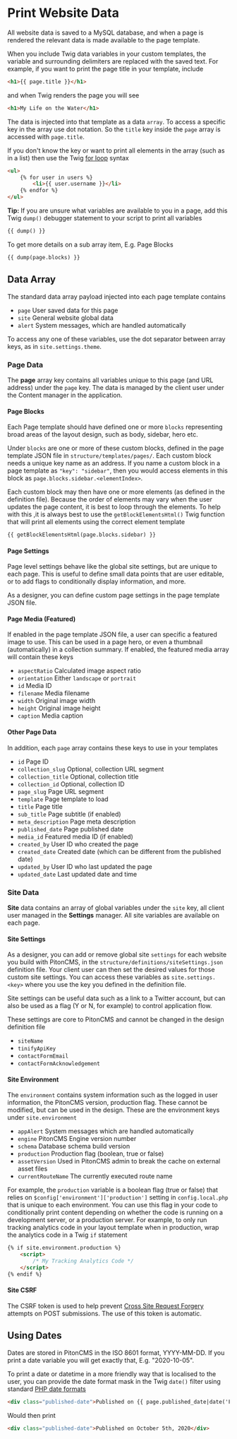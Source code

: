 # Print Website Data

All website data is saved to a MySQL database, and when a page is rendered the relevant data is made available to the page template.

When you include Twig data variables in your custom templates, the variable and surrounding delimiters are replaced with the saved text. For example, if you want to print the page title in your template, include

```html
<h1>{{ page.title }}</h1>
```

and when Twig renders the page you will see
```html
<h1>My Life on the Water</h1>
```

The data is injected into that template as a data `array`. To access a specific key in the array use dot notation. So the `title` key inside the `page` array is accessed with `page.title`.

If you don't know the key or want to print all elements in the array (such as in a list) then use the Twig [for loop](https://twig.symfony.com/doc/3.x/tags/for.html) syntax

```html
<ul>
    {% for user in users %}
        <li>{{ user.username }}</li>
    {% endfor %}
</ul>
```

**Tip:** If you are unsure what variables are available to you in a page, add this Twig `dump()` debugger statement to your script to print all variables

```html
{{ dump() }}
```
To get more details on a sub array item, E.g. Page Blocks

```html
{{ dump(page.blocks) }}
```

## Data Array
The standard data array payload injected into each page template contains

* `page` User saved data for this page
* `site` General website global data
* `alert` System messages, which are handled automatically

To access any one of these variables, use the dot separator between array keys, as in `site.settings.theme`.

### Page Data
The **page** array key contains all variables unique to this page (and URL address) under the `page` key. The data is managed by the client user under the Content manager in the application.

#### Page Blocks
Each Page template should have defined one or more `blocks` representing broad areas of the layout design, such as body, sidebar, hero etc.

Under `blocks` are one or more of these custom blocks, defined in the page template JSON file in `structure/templates/pages/`. Each custom block needs a unique key name as an address. If you name a custom block in a page template as `"key": "sidebar"`, then you would access elements in this block as `page.blocks.sidebar.<elementIndex>`.

Each custom block may then have one or more elements (as defined in the definition file). Because the order of elements may vary when the user updates the page content, it is best to loop through the elements. To help with this ,it is always best to use the `getBlockElementsHtml()` Twig function that will print all elements using the correct element template

```html
{{ getBlockElementsHtml(page.blocks.sidebar) }}
```

#### Page Settings
Page level settings behave like the global site settings, but are unique to each page. This is useful to define small data points that are user editable, or to add flags to conditionally display information, and more.

As a designer, you can define custom page settings in the page template JSON file.

#### Page Media (Featured)
If enabled in the page template JSON file, a user can specific a featured image to use. This can be used in a page hero, or even a thumbnail (automatically) in a collection summary. If enabled, the featured media array will contain these keys

* `aspectRatio` Calculated image aspect ratio
* `orientation` Either `landscape` or `portrait`
* `id` Media ID
* `filename` Media filename
* `width` Original image width
* `height` Original image height
* `caption` Media caption

#### Other Page Data
In addition, each `page` array contains these keys to use in your templates

* `id` Page ID
* `collection_slug` Optional, collection URL segment
* `collection_title` Optional, collection title
* `collection_id` Optional, collection ID
* `page_slug` Page URL segment
* `template` Page template to load
* `title` Page title
* `sub_title` Page subtitle (if enabled)
* `meta_description` Page meta description
* `published_date` Page published date
* `media_id` Featured media ID (if enabled)
* `created_by` User ID who created the page
* `created_date` Created date (which can be different from the published date)
* `updated_by` User ID who last updated the page
* `updated_date` Last updated date and time

### Site Data
**Site** data contains an array of global variables under the `site` key, all client user managed in the **Settings** manager. All site variables are available on each page.

#### Site Settings
As a designer, you can add or remove global site `settings` for each website you build with PitonCMS, in the `structure/definitions/siteSettings.json` definition file. Your client user can then set the desired values for those custom site settings. You can access these variables as `site.settings.<key>` where you use the key you defined in the definition file.

Site settings can be useful data such as a link to a Twitter account, but can also be used as a flag (Y or N, for example) to control application flow.

These settings are core to PitonCMS and cannot be changed in the design definition file
* `siteName`
* `tinifyApiKey`
* `contactFormEmail`
* `contactFormAcknowledgement`

#### Site Environment
The `environment` contains system information such as the logged in user information, the PitonCMS version, production flag. These cannot be modified, but can be used in the design. These are the environment keys under `site.environment`

* `appAlert` System messages which are handled automatically
* `engine` PitonCMS Engine version number
* `schema` Database schema build version
* `production` Production flag (boolean, true or false)
* `assetVersion` Used in PitonCMS admin to break the cache on external asset files
* `currentRouteName` The currently executed route name

For example, the `production` variable is a boolean flag (true or false) that relies on `$config['environment']['production']` setting in `config.local.php` that is unique to each environment. You can use this flag in your code to conditionally print content depending on whether the code is running on a development server, or a production server. For example, to only run tracking analytics code in your layout template when in production, wrap the analytics code in a Twig `if` statement

```html
{% if site.environment.production %}
    <script>
        /* My Tracking Analytics Code */
    </script>
{% endif %}
```

#### Site CSRF
The CSRF token is used to help prevent [Cross Site Request Forgery](https://owasp.org/www-community/attacks/csrf) attempts on POST submissions. The use of this token is automatic.

## Using Dates
Dates are stored in PitonCMS in the ISO 8601 format, YYYY-MM-DD. If you print a date variable you will get exactly that, E.g. "2020-10-05".

To print a date or datetime in a more friendly way that is localised to the user, you can provide the date format mask in the Twig `date()` filter using standard [PHP date formats](https://www.php.net/manual/en/datetime.format.php)

```html
<div class="published-date">Published on {{ page.published_date|date('F jS, Y') }}</div>
```
Would then print
```html
<div class="published-date">Published on October 5th, 2020</div>
```
